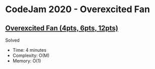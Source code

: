 # CodeJam 2020 - Overexcited Fan

## [Overexcited Fan (4pts, 6pts, 12pts)](https://codingcompetitions.withgoogle.com/codejam/round/000000000019fef4/0000000000317409)

Solved

* Time: 4 minutes
* Complexity: O(M)
* Memory: O(1)
